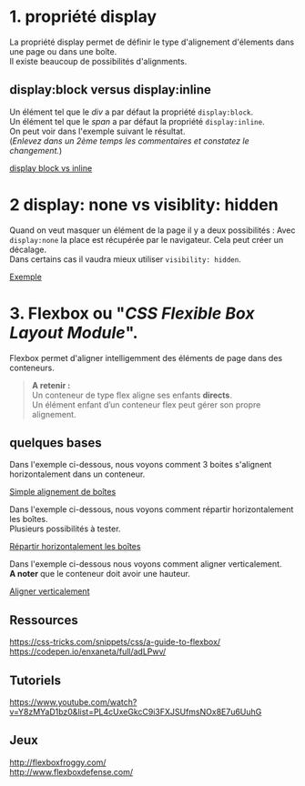 
# 1. propriété display 
La propriété display permet de définir le type d'alignement d'élements dans une page ou dans une boîte.  
Il existe beaucoup de possibilités d'alignments.  


## display:block versus display:inline
Un élément tel que le _div_ a par défaut la propriété `display:block`.  
Un élément tel que le _span_ a par défaut la propriété `display:inline`.  
On peut voir dans l'exemple suivant le résultat.  
  (_Enlevez dans un 2ème temps les commentaires et constatez le changement._)
  
  [display block vs inline](https://codepen.io/seasgit/pen/mdLMoOZ)

# 2 display: none vs visiblity: hidden
Quand on veut masquer un élément de la page il y a deux possibilités : 
Avec `display:none` la place est récupérée par le navigateur. Cela peut créer un décalage.    
Dans certains cas il vaudra mieux utiliser `visibility: hidden`.  

[Exemple](https://codepen.io/seasgit/pen/wvjqOeM)


# 3. Flexbox  ou "_CSS Flexible Box Layout Module_". 
Flexbox permet d'aligner intelligemment des éléments de page dans des conteneurs.  

> __A retenir :__  
	Un conteneur de type flex aligne ses enfants __directs__.  
	Un élément enfant d’un conteneur flex peut gérer son propre alignement.  

## quelques bases
Dans l'exemple ci-dessous, nous voyons comment 3 boites s'alignent horizontalement dans un conteneur.  

[Simple alignement de boîtes](https://codepen.io/seasgit/pen/XWqaGqY)

Dans l'exemple ci-dessous, nous voyons comment répartir horizontalement les boîtes.  
Plusieurs possibilités à tester.  

[Répartir horizontalement les boîtes](https://codepen.io/seasgit/pen/PoeKLXN)

Dans l'exemple ci-dessous nous voyons comment aligner verticalement.  
__A noter__ que le conteneur doit avoir une hauteur.

[Aligner verticalement](https://codepen.io/seasgit/pen/oNdeVVr)

## Ressources   
https://css-tricks.com/snippets/css/a-guide-to-flexbox/    
https://codepen.io/enxaneta/full/adLPwv/  

## Tutoriels
https://www.youtube.com/watch?v=Y8zMYaD1bz0&list=PL4cUxeGkcC9i3FXJSUfmsNOx8E7u6UuhG  

## Jeux
http://flexboxfroggy.com/    
http://www.flexboxdefense.com/  

